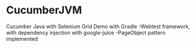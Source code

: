 # CucumberJVM
Cucumber Java with Selenium Grid Demo with Gradle
-Webtest framework, with dependency injection with google-juice
-PageObject pattern implemented
